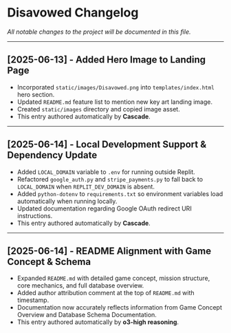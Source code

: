 <!-- Updated by o3-high reasoning on 2025-06-14 -->
# Disavowed Changelog

_All notable changes to the project will be documented in this file._

---

## [2025-06-13] - Added Hero Image to Landing Page

* Incorporated `static/images/Disavowed.png` into `templates/index.html` hero section.
* Updated `README.md` feature list to mention new key art landing image.
* Created `static/images` directory and copied image asset.
* This entry authored automatically by **Cascade**.

---

## [2025-06-14] - Local Development Support & Dependency Update

* Added `LOCAL_DOMAIN` variable to `.env` for running outside Replit.
* Refactored `google_auth.py` and `stripe_payments.py` to fall back to `LOCAL_DOMAIN` when `REPLIT_DEV_DOMAIN` is absent.
* Added `python-dotenv` to `requirements.txt` so environment variables load automatically when running locally.
* Updated documentation regarding Google OAuth redirect URI instructions.
* This entry authored automatically by **Cascade**.

---

## [2025-06-14] - README Alignment with Game Concept & Schema

* Expanded `README.md` with detailed game concept, mission structure, core mechanics, and full database overview.
* Added author attribution comment at the top of `README.md` with timestamp.
* Documentation now accurately reflects information from Game Concept Overview and Database Schema Documentation.
* This entry authored automatically by **o3-high reasoning**.
